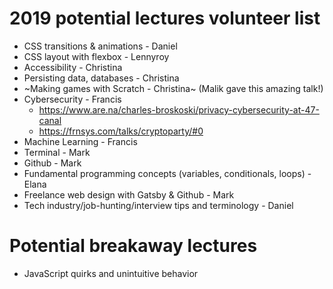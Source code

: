 # 2019 potential lectures volunteer list

- CSS transitions & animations - Daniel
- CSS layout with flexbox - Lennyroy
- Accessibility - Christina
- Persisting data, databases - Christina
- ~Making games with Scratch - Christina~ (Malik gave this amazing talk!)
- Cybersecurity - Francis
    - <https://www.are.na/charles-broskoski/privacy-cybersecurity-at-47-canal>
    - <https://frnsys.com/talks/cryptoparty/#0>
- Machine Learning - Francis
- Terminal - Mark
- Github - Mark
- Fundamental programming concepts (variables, conditionals, loops) - Elana
- Freelance web design with Gatsby & Github - Mark
- Tech industry/job-hunting/interview tips and terminology - Daniel


# Potential breakaway lectures

- JavaScript quirks and unintuitive behavior